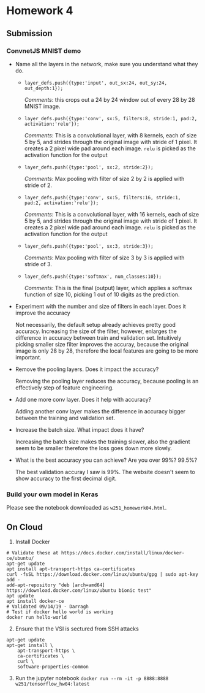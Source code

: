 # Homework 4

## Submission
### ConvnetJS MNIST demo
* Name all the layers in the network, make sure you understand what they do.
    - `layer_defs.push({type:'input', out_sx:24, out_sy:24, out_depth:1});`

        *Comments*: this crops out a 24 by 24 window out of every 28 by 28 MNIST image. 
    
    - `layer_defs.push({type:'conv', sx:5, filters:8, stride:1, pad:2, activation:'relu'});`
    
        *Comments*: This is a convolutional layer, with 8 kernels, each of size 5 by 5, and strides through the original image with stride of 1 pixel. It creates a 2 pixel wide pad around each image. `relu` is picked as the activation function for the output
    
    - `layer_defs.push({type:'pool', sx:2, stride:2});`

        *Comments*: Max pooling with filter of size 2 by 2 is applied with stride of 2. 

    - `layer_defs.push({type:'conv', sx:5, filters:16, stride:1, pad:2, activation:'relu'});`

        *Comments*: This is a convolutional layer, with 16 kernels, each of size 5 by 5, and strides through the original image with stride of 1 pixel. It creates a 2 pixel wide pad around each image. `relu` is picked as the activation function for the output

    - `layer_defs.push({type:'pool', sx:3, stride:3});`

        *Comments*: Max pooling with filter of size 3 by 3 is applied with stride of 3. 

    - `layer_defs.push({type:'softmax', num_classes:10});`

        *Comments*: This is the final (output) layer, which applies a softmax function of size 10, picking 1 out of 10 digits as the prediction.

* Experiment with the number and size of filters in each layer. Does it improve the accuracy

    Not necessarily, the default setup already achieves pretty good accuracy. Increasing the size of the filter, however, enlarges the difference in accuracy between train and validation set. Intuitively picking smaller size filter improves the accuray, because the original image is only 28 by 28, therefore the local features are going to be more important. 

* Remove the pooling layers. Does it impact the accuracy?

    Removing the pooling layer reduces the accuracy, because pooling is an effectively step of feature engineering.  

* Add one more conv layer. Does it help with accuracy?

    Adding another conv layer makes the difference in accuracy bigger between the training and validation set. 

* Increase the batch size. What impact does it have?

    Increasing the batch size makes the training slower, also the gradient seem to be smaller therefore the loss goes down more slowly. 

* What is the best accuracy you can achieve? Are you over 99%? 99.5%?
    
    The best validation accuray I saw is 99%. The website doesn't seem to show accuracy to the first decimal digit. 

### Build your own model in Keras

Please see the notebook downloaded as `w251_homework04.html`.

## On Cloud

1. Install Docker
```
# Validate these at https://docs.docker.com/install/linux/docker-ce/ubuntu/
apt-get update
apt install apt-transport-https ca-certificates 
curl -fsSL https://download.docker.com/linux/ubuntu/gpg | sudo apt-key add -
add-apt-repository "deb [arch=amd64] https://download.docker.com/linux/ubuntu bionic test" 
apt update 
apt install docker-ce
# Validated 09/14/19 - Darragh
# Test if docker hello world is working
docker run hello-world
```

2. Ensure that the VSI is sectured from SSH attacks
```
apt-get update
apt-get install \
    apt-transport-https \
    ca-certificates \
    curl \
    software-properties-common
```

3. Run the jupyter notebook
`docker run --rm -it -p 8888:8888 w251/tensorflow_hw04:latest`



